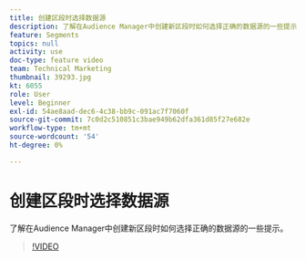 ```yaml
---
title: 创建区段时选择数据源
description: 了解在Audience Manager中创建新区段时如何选择正确的数据源的一些提示。
feature: Segments
topics: null
activity: use
doc-type: feature video
team: Technical Marketing
thumbnail: 39293.jpg
kt: 6055
role: User
level: Beginner
exl-id: 54ae8aad-dec6-4c38-bb9c-091ac7f7060f
source-git-commit: 7c0d2c510851c3bae949b62dfa361d85f27e682e
workflow-type: tm+mt
source-wordcount: '54'
ht-degree: 0%

---
```


# 创建区段时选择数据源

了解在Audience Manager中创建新区段时如何选择正确的数据源的一些提示。

>[!VIDEO](https://video.tv.adobe.com/v/39293/?quality=12&learn=on)
